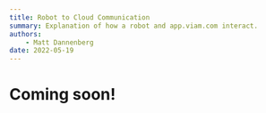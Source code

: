 ```yaml
---
title: Robot to Cloud Communication
summary: Explanation of how a robot and app.viam.com interact.
authors:
    - Matt Dannenberg
date: 2022-05-19
---
```

# Coming soon!

